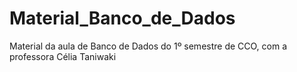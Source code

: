 # Material_Banco_de_Dados
Material da aula de Banco de Dados do 1º semestre de CCO, com a professora Célia Taniwaki
